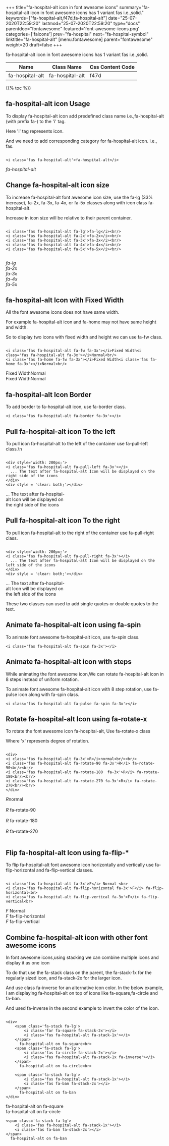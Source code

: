 +++
title="fa-hospital-alt icon in font awesome icons"
summary="fa-hospital-alt icon in font awesome icons has 1 variant fas i.e.,solid."
keywords=["fa-hospital-alt,f47d,fa-hospital-alt"]
date="25-07-2020T22:59:20"
lastmod="25-07-2020T22:59:20"
type="docs"
parentdoc="fontawesome"
featured='font-awesome-icons.png'
categories=['faicons']
prev="fa-hospital"
next="fa-hospital-symbol"
linktitle="fa-hospital-alt"
[menu.fontawesome]
parent="fontawesome"
weight=20
draft=false
+++


fa-hospital-alt icon in font awesome icons has 1 variant fas i.e.,solid.

<div class='table-responsive'><table class='table'><thead><tr><th>Name</th><th>Class Name</th><th>Css Content Code</th></tr></thead><tbody><tr><td>fa-hospital-alt</td><td>fa-hospital-alt</td><td>f47d</td></tr></tbody></table></div>


{{% toc %}}


## fa-hospital-alt icon Usage

To display fa-hospital-alt icon add predefined class name i.e.,fa-hospital-alt (with prefix fa-) to the 'i' tag.

Here 'i' tag represents icon.

And we need to add corresponding category for fa-hospital-alt icon. i.e., fas.


```

<i class='fas fa-hospital-alt'>fa-hospital-alt</i>
```

<i class='fas fa-hospital-alt'>fa-hospital-alt</i>




## Change fa-hospital-alt icon size
To increase fa-hospital-alt font awesome icon size, use the fa-lg (33% increase), fa-2x, fa-3x, fa-4x, or fa-5x classes along with icon class fa-hospital-alt.

Increase in icon size will be relative to their parent container. 

```

<i class='fas fa-hospital-alt fa-lg'>fa-lg</i><br/>
<i class='fas fa-hospital-alt fa-2x'>fa-2x</i><br/>
<i class='fas fa-hospital-alt fa-3x'>fa-3x</i><br/>
<i class='fas fa-hospital-alt fa-4x'>fa-4x</i><br/>
<i class='fas fa-hospital-alt fa-5x'>fa-5x</i><br/>
            
```

<i class='fas fa-hospital-alt fa-lg'>fa-lg</i><br/>
<i class='fas fa-hospital-alt fa-2x'>fa-2x</i><br/>
<i class='fas fa-hospital-alt fa-3x'>fa-3x</i><br/>
<i class='fas fa-hospital-alt fa-4x'>fa-4x</i><br/>
<i class='fas fa-hospital-alt fa-5x'>fa-5x</i><br/>
            



## fa-hospital-alt Icon with Fixed Width 

All the font awesome icons does not have same width.

For example fa-hospital-alt icon and fa-home may not have same height and width.

So to display two icons with fixed width and height we can use fa-fw class.


```

<i class='fas fa-hospital-alt fa-fw fa-3x'></i>Fixed Width<i class='fas fa-hospital-alt fa-3x'></i>Normal<br/>
<i class='fas fa-home fa-fw fa-3x'></i>Fixed Width<i class='fas fa-home fa-3x'></i>Normal<br/>
```

<i class='fas fa-hospital-alt fa-fw fa-3x'></i>Fixed Width<i class='fas fa-hospital-alt fa-3x'></i>Normal<br/>
<i class='fas fa-home fa-fw fa-3x'></i>Fixed Width<i class='fas fa-home fa-3x'></i>Normal<br/>



## fa-hospital-alt Icon Border 

To add border to fa-hospital-alt icon, use fa-border class.


```
<i class='fas fa-hospital-alt fa-border fa-3x'></i>

```
<i class='fas fa-hospital-alt fa-border fa-3x'></i>





## Pull fa-hospital-alt icon To the left

To pull icon fa-hospital-alt to the left of the container use fa-pull-left class.\n

```

<div style='width: 200px;'>
<i class='fas fa-hospital-alt fa-pull-left fa-3x'></i>
  ... The text after fa-hospital-alt Icon will be displayed on the right side of the icons
</div>
<div style = 'clear: both;'></div>
```

<div style='width: 200px;'>
<i class='fas fa-hospital-alt fa-pull-left fa-3x'></i>
  ... The text after fa-hospital-alt Icon will be displayed on the right side of the icons
</div>
<div style = 'clear: both;'></div>




## Pull fa-hospital-alt icon To the right
To pull icon fa-hospital-alt to the right of the container use fa-pull-right class.

```

<div style='width: 200px;'>
<i class='fas fa-hospital-alt fa-pull-right fa-3x'></i>
  ... The text after fa-hospital-alt Icon will be displayed on the left side of the icons
</div>
<div style = 'clear: both;'></div>
```

<div style='width: 200px;'>
<i class='fas fa-hospital-alt fa-pull-right fa-3x'></i>
  ... The text after fa-hospital-alt Icon will be displayed on the left side of the icons
</div>
<div style = 'clear: both;'></div>

These two classes can used to add single quotes or double quotes to the text.


## Animate fa-hospital-alt icon using fa-spin
To animate font awesome fa-hospital-alt icon, use fa-spin class.

```
<i class='fas fa-hospital-alt fa-spin fa-3x'></i>
```
<i class='fas fa-hospital-alt fa-spin fa-3x'></i>




## Animate fa-hospital-alt icon with steps
While animating the font awesome icon,We can rotate fa-hospital-alt icon in 8 steps instead of uniform rotation.

To animate font awesome fa-hospital-alt icon with 8 step rotation, use fa-pulse icon along with fa-spin class.


```
<i class='fas fa-hospital-alt fa-pulse fa-spin fa-3x'></i>

```
<i class='fas fa-hospital-alt fa-pulse fa-spin fa-3x'></i>





## Rotate fa-hospital-alt Icon using fa-rotate-x
To rotate the font awesome icon fa-hospital-alt, Use fa-rotate-x class

Where 'x' represents degree of rotation.


```

<div>
<i class='fas fa-hospital-alt fa-3x'>R</i>normal<br/><br/>
<i class='fas fa-hospital-alt fa-rotate-90 fa-3x'>R</i> fa-rotate-90<br/><br/> 
<i class='fas fa-hospital-alt fa-rotate-180  fa-3x'>R</i> fa-rotate-180<br/><br/> 
<i class='fas fa-hospital-alt fa-rotate-270 fa-3x'>R</i> fa-rotate-270<br/><br/>
</div>
```

<div>
<i class='fas fa-hospital-alt fa-3x'>R</i>normal<br/><br/>
<i class='fas fa-hospital-alt fa-rotate-90 fa-3x'>R</i> fa-rotate-90<br/><br/> 
<i class='fas fa-hospital-alt fa-rotate-180  fa-3x'>R</i> fa-rotate-180<br/><br/> 
<i class='fas fa-hospital-alt fa-rotate-270 fa-3x'>R</i> fa-rotate-270<br/><br/>
</div>




## Flip fa-hospital-alt Icon using fa-flip-*
To flip fa-hospital-alt font awesome icon horizontally and vertically use fa-flip-horizontal and fa-flip-vertical classes. 

```

<i class='fas fa-hospital-alt fa-3x'>F</i> Normal <br>
<i class='fas fa-hospital-alt fa-flip-horizontal fa-3x'>F</i> fa-flip-horizontal<br>
<i class='fas fa-hospital-alt fa-flip-vertical fa-3x'>F</i> fa-flip-vertical<br>
```

<i class='fas fa-hospital-alt fa-3x'>F</i> Normal <br>
<i class='fas fa-hospital-alt fa-flip-horizontal fa-3x'>F</i> fa-flip-horizontal<br>
<i class='fas fa-hospital-alt fa-flip-vertical fa-3x'>F</i> fa-flip-vertical<br>




## Combine fa-hospital-alt icon with other font awesome icons
In font awesome icons,using stacking we can combine multiple icons and display it as one icon 

To do that use the fa-stack class on the parent, the fa-stack-1x for the regularly sized icon, and fa-stack-2x for the larger icon.

And use class fa-inverse for an alternative icon color. 
In the below example, I am displaying fa-hospital-alt on top of icons like fa-square,fa-circle and fa-ban.

And used fa-inverse in the second example to invert the color of the icon.

```

<div>
    <span class='fa-stack fa-lg'>
        <i class='far fa-square fa-stack-2x'></i>
        <i class='fas fa-hospital-alt fa-stack-1x'></i>
    </span>
      fa-hospital-alt on fa-square<br>
    <span class='fa-stack fa-lg'>
        <i class='fas fa-circle fa-stack-2x'></i>
        <i class='fas fa-hospital-alt fa-stack-1x fa-inverse'></i>
    </span>
      fa-hospital-alt on fa-circle<br>

    <span class='fa-stack fa-lg'>
        <i class='fas fa-hospital-alt fa-stack-1x'></i>
        <i class='fas fa-ban fa-stack-2x'></i>
    </span>
      fa-hospital-alt on fa-ban
</div>
```

<div>
    <span class='fa-stack fa-lg'>
        <i class='far fa-square fa-stack-2x'></i>
        <i class='fas fa-hospital-alt fa-stack-1x'></i>
    </span>
      fa-hospital-alt on fa-square<br>
    <span class='fa-stack fa-lg'>
        <i class='fas fa-circle fa-stack-2x'></i>
        <i class='fas fa-hospital-alt fa-stack-1x fa-inverse'></i>
    </span>
      fa-hospital-alt on fa-circle<br>

    <span class='fa-stack fa-lg'>
        <i class='fas fa-hospital-alt fa-stack-1x'></i>
        <i class='fas fa-ban fa-stack-2x'></i>
    </span>
      fa-hospital-alt on fa-ban
</div>






